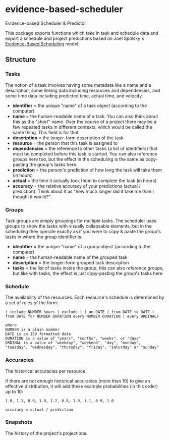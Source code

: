 # evidence-based-scheduler

Evidence-based Scheduler & Predictor

This package exports functions which take in task and schedule data and export a
schedule and project predictions based on Joel Spolsky's
[Evidence-Based Scheduling](https://www.joelonsoftware.com/2007/10/26/evidence-based-scheduling/) model.

## Structure

### Tasks

The notion of a task involves having some metadata like a name and a description, some linking data including resources and dependencies, and some time data including predicted time, actual time, and velocity.

- **identifier** = the unique "name" of a task object (according to the computer)
- **name** = the human-readable name of a task. You can also think about this as the "short" name. Over the course of a project there may be a few repeated tasks in different contexts, which would be called the same thing. This field is for that.
- **description** = the longer-form description of the task
- **resource** = the person that this task is assigned to
- **dependencies** = the reference to other tasks (a list of identifiers) that must be completed before this task is started. You can also reference groups here too, but the effect in the scheduling is the same as copy-pasting the group's tasks here.
- **prediction** = the person's prediction of how long the task will take them (in hours)
- **actual** = the time it actually took them to complete the task (in hours)
- **accuracy** = the relative accuracy of your predictions (actual / prediction). Think about it as "how much longer did it take me than I thought it would?".

### Groups

Task groups are simply groupings for multiple tasks. The scheduler uses groups to show the tasks with visually collapsable elements, but in the scheduling they operate exactly as if you were to copy & paste the group's tasks in where the group identifier is.

- **identifier** = the unique "name" of a group object (according to the computer)
- **name** = the human-readable name of the grouped task
- **description** = the longer-form grouped task description
- **tasks** = the list of tasks inside the group, this can also reference groups, but like with tasks, the effect is just copy-pasting the group's tasks here

### Schedule

The availability of the resources. Each resource's schedule is determined by a set of rules of the form:

```
( include NUMBER hours | exclude ) ( on DATE | from DATE to DATE | from DATE for NUMBER DURATION every NUMBER DURATION | every ORDINAL)

where
NUMBER is a plain number
DATE is an ISO formatted date
DURATION is a value of "years", "months", "weeks", or "days"
ORDINAL is a value of "weekday", "weekend", "day", "monday", "tuesday", "wednesday", "thursday", "friday", "saturday" or "sunday"
```

### Accuracies

The historical accuracies per resource.

If there are not enough historical accuracies (more than 10) to give an effective distribution, it will add these example probabilities (in this order) up to 10:

`1.0, 1.1, 0.9, 1.0, 1.2, 0.8, 1.0, 1.1, 0.9, 1.0`

`accuracy = actual / prediction`

### Snapshots

The history of the project's projections.
